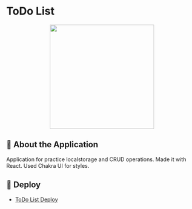 # <b> ToDo List</b>

<p align="center">
<img src="https://github.com/mgmaxi/todo-list/blob/src/assets/todolist.png" width="275" height="275" >
</p>

## 📄 <b> About the Application </b>

Application for practice localstorage and CRUD operations.
Made it with React.
Used Chakra UI for styles.

## 🚀 <b> Deploy</b>

- [ToDo List Deploy](https://mgmaxi.github.io/todo-list)
